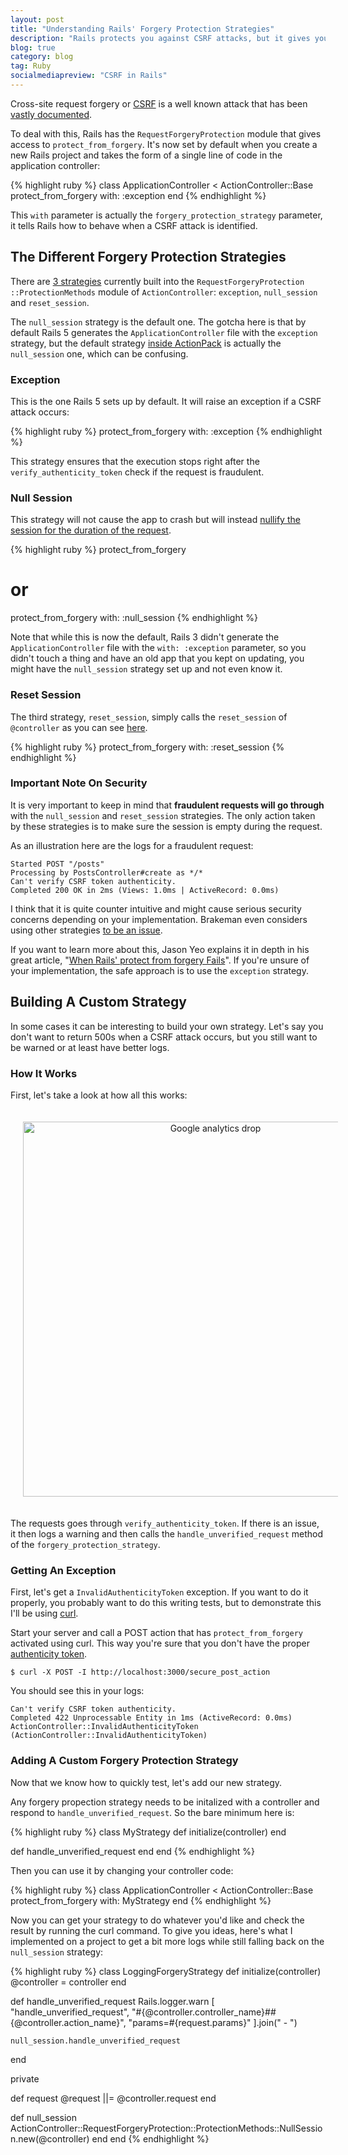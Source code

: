 ```yaml
---
layout: post
title: "Understanding Rails' Forgery Protection Strategies"
description: "Rails protects you against CSRF attacks, but it gives you a lot of customisation on how you want to react to them. It can be a great thing as you can have your own strategies, but it can also lead to security issues."
blog: true
category: blog
tag: Ruby
socialmediapreview: "CSRF in Rails"
---
```


Cross-site request forgery or [CSRF][1] is a well known attack that has been [vastly documented][2].

To deal with this, Rails has the `RequestForgeryProtection` module that gives access to `protect_from_forgery`. It's now set by default when you create a new Rails project and takes the form of a single line of code in the application controller:

{% highlight ruby %}
class ApplicationController < ActionController::Base
  protect_from_forgery with: :exception
end
{% endhighlight %}

This `with` parameter is actually the `forgery_protection_strategy` parameter, it tells Rails how to behave when a CSRF attack is identified.

## The Different Forgery Protection Strategies

There are [3 strategies][3] currently built into the  `RequestForgeryProtection ::ProtectionMethods` module of `ActionController`: `exception`, `null_session` and `reset_session`.

The `null_session` strategy is the default one. The gotcha here is that by default Rails 5 generates the `ApplicationController` file with the `exception` strategy, but the default strategy [inside ActionPack][4] is actually the `null_session` one, which can be confusing.

### Exception

This is the one Rails 5 sets up by default. It will raise an exception if a CSRF attack occurs:

{% highlight ruby %}
protect_from_forgery with: :exception
{% endhighlight %}

This strategy ensures that the execution stops right after the `verify_authenticity_token` check if the request is fraudulent.

### Null Session

This strategy will not cause the app to crash but will instead [nullify the session for the duration of the request][5].

{% highlight ruby %}
protect_from_forgery
# or
protect_from_forgery with: :null_session
{% endhighlight %}

 Note that while this is now the default, Rails 3 didn't generate the `ApplicationController` file with the `with: :exception` parameter, so you didn't touch a thing and have an old app that you kept on updating, you might have the `null_session` strategy set up and not even know it.

### Reset Session

The third strategy, `reset_session`, simply calls the `reset_session` of `@controller` as you can see [here][6].

{% highlight ruby %}
protect_from_forgery with: :reset_session
{% endhighlight %}

### Important Note On Security

It is very important to keep in mind that **fraudulent requests will go through** with the `null_session` and `reset_session` strategies. The only action taken by these strategies is to make sure the session is empty during the request.

As an illustration here are the logs for a fraudulent request:

	Started POST "/posts"
	Processing by PostsController#create as */*
	Can't verify CSRF token authenticity.
	Completed 200 OK in 2ms (Views: 1.0ms | ActiveRecord: 0.0ms)

I think that it is quite counter intuitive and might cause serious security concerns depending on your implementation. Brakeman even considers using other strategies [to be an issue][7].

If you want to learn more about this, Jason Yeo explains it in depth in his great article, "[When Rails' protect from forgery Fails][8]". If you're unsure of your implementation, the safe approach is to use the `exception` strategy.

## Building A Custom Strategy

In some cases it can be interesting to build your own strategy. Let's say you don't want to return 500s when a CSRF attack occurs, but you still want to be warned or at least have better logs.

### How It Works

First, let's take a look at how all this works:

<div class="image-wrapper" style="text-align: center"><img src="/assets/blog/csrf_rails.jpg" alt="Google analytics drop" style="padding: 20px; width: 600px;"/></div>

The requests goes through `verify_authenticity_token`. If there is an issue, it then logs a warning and then calls the `handle_unverified_request` method of the `forgery_protection_strategy`.

### Getting An Exception

First, let's get a `InvalidAuthenticityToken` exception. If you want to do it properly, you probably want to do this writing tests, but to demonstrate this I'll be using [curl][9].

Start your server and call a POST action that has `protect_from_forgery` activated using curl. This way you're sure that you don't have the proper [authenticity token][10].

	$ curl -X POST -I http://localhost:3000/secure_post_action

You should see this in your logs:

	Can't verify CSRF token authenticity.
	Completed 422 Unprocessable Entity in 1ms (ActiveRecord: 0.0ms)
	ActionController::InvalidAuthenticityToken (ActionController::InvalidAuthenticityToken)

### Adding A Custom Forgery Protection Strategy

Now that we know how to quickly test, let's add our new strategy.

Any forgery propection strategy needs to be initalized with a controller and respond to `handle_unverified_request`. So the bare minimum here is:

{% highlight ruby %}
class MyStrategy
  def initialize(controller)
  end

  def handle_unverified_request
  end
end
{% endhighlight %}

Then you can use it by changing your controller code:

{% highlight ruby %}
class ApplicationController < ActionController::Base
 protect_from_forgery with: MyStrategy
end
{% endhighlight %}

Now you can get your strategy to do whatever you'd like and check the result by running the curl command. To give you ideas, here's what I implemented on a project to get a bit more logs while still falling back on the `null_session` strategy:

{% highlight ruby %}
class LoggingForgeryStrategy
  def initialize(controller)
    @controller = controller
  end

  def handle_unverified_request
    Rails.logger.warn [
      "handle_unverified_request",
      "#{@controller.controller_name}##{@controller.action_name}",
      "params=#{request.params}"
    ].join(" - ")

    null_session.handle_unverified_request
  end

  private

  def request
    @request ||= @controller.request
  end

  def null_session
   ActionController::RequestForgeryProtection::ProtectionMethods::NullSession.new(@controller)
  end
end
{% endhighlight %}

[1]:	https://en.wikipedia.org/wiki/Cross-site_request_forgery
[2]:	https://www.owasp.org/index.php/Cross-Site_Request_Forgery_(CSRF)_Prevention_Cheat_Sheet
[3]:	https://github.com/rails/rails/blob/v5.0.0/actionpack/lib/action_controller/metal/request_forgery_protection.rb#L140-L198
[4]:	https://github.com/rails/rails/blob/v5.0.0/actionpack/lib/action_controller/metal/request_forgery_protection.rb#L125
[5]:	https://github.com/rails/rails/blob/v5.0.0/actionpack/lib/action_controller/metal/request_forgery_protection.rb#L147-L153
[6]:	https://github.com/rails/rails/blob/v5.0.0/actionpack/lib/action_controller/metal/request_forgery_protection.rb#L179-L187
[7]:	https://github.com/presidentbeef/brakeman/pull/648
[8]:	https://blog.srcclr.com/when-rails-protect_from_forgery-fails/
[9]:	https://curl.haxx.se/
[10]:	http://guides.rubyonrails.org/security.html#cross-site-request-forgery-csrf
